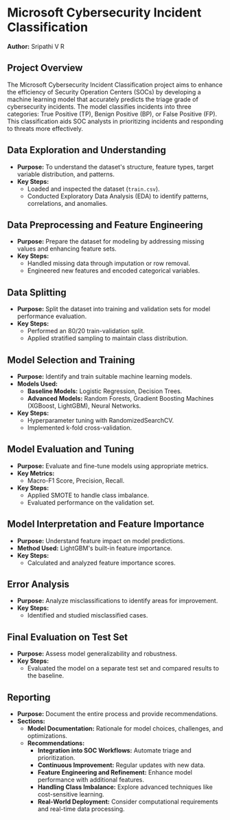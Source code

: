 # Microsoft Cybersecurity Incident Classification

**Author:** Sripathi V R

## Project Overview

The Microsoft Cybersecurity Incident Classification project aims to enhance the efficiency of Security Operation Centers (SOCs) by developing a machine learning model that accurately predicts the triage grade of cybersecurity incidents. The model classifies incidents into three categories: True Positive (TP), Benign Positive (BP), or False Positive (FP). This classification aids SOC analysts in prioritizing incidents and responding to threats more effectively.

## Data Exploration and Understanding

- **Purpose:** To understand the dataset's structure, feature types, target variable distribution, and patterns.
- **Key Steps:**
  - Loaded and inspected the dataset (`train.csv`).
  - Conducted Exploratory Data Analysis (EDA) to identify patterns, correlations, and anomalies.

## Data Preprocessing and Feature Engineering

- **Purpose:** Prepare the dataset for modeling by addressing missing values and enhancing feature sets.
- **Key Steps:**
  - Handled missing data through imputation or row removal.
  - Engineered new features and encoded categorical variables.

## Data Splitting

- **Purpose:** Split the dataset into training and validation sets for model performance evaluation.
- **Key Steps:**
  - Performed an 80/20 train-validation split.
  - Applied stratified sampling to maintain class distribution.

## Model Selection and Training

- **Purpose:** Identify and train suitable machine learning models.
- **Models Used:**
  - **Baseline Models:** Logistic Regression, Decision Trees.
  - **Advanced Models:** Random Forests, Gradient Boosting Machines (XGBoost, LightGBM), Neural Networks.
- **Key Steps:**
  - Hyperparameter tuning with RandomizedSearchCV.
  - Implemented k-fold cross-validation.

## Model Evaluation and Tuning

- **Purpose:** Evaluate and fine-tune models using appropriate metrics.
- **Key Metrics:**
  - Macro-F1 Score, Precision, Recall.
- **Key Steps:**
  - Applied SMOTE to handle class imbalance.
  - Evaluated performance on the validation set.

## Model Interpretation and Feature Importance

- **Purpose:** Understand feature impact on model predictions.
- **Method Used:** LightGBM's built-in feature importance.
- **Key Steps:**
  - Calculated and analyzed feature importance scores.

## Error Analysis

- **Purpose:** Analyze misclassifications to identify areas for improvement.
- **Key Steps:**
  - Identified and studied misclassified cases.

## Final Evaluation on Test Set

- **Purpose:** Assess model generalizability and robustness.
- **Key Steps:**
  - Evaluated the model on a separate test set and compared results to the baseline.

## Reporting

- **Purpose:** Document the entire process and provide recommendations.
- **Sections:**
  - **Model Documentation:** Rationale for model choices, challenges, and optimizations.
  - **Recommendations:**
    - **Integration into SOC Workflows:** Automate triage and prioritization.
    - **Continuous Improvement:** Regular updates with new data.
    - **Feature Engineering and Refinement:** Enhance model performance with additional features.
    - **Handling Class Imbalance:** Explore advanced techniques like cost-sensitive learning.
    - **Real-World Deployment:** Consider computational requirements and real-time data processing.

